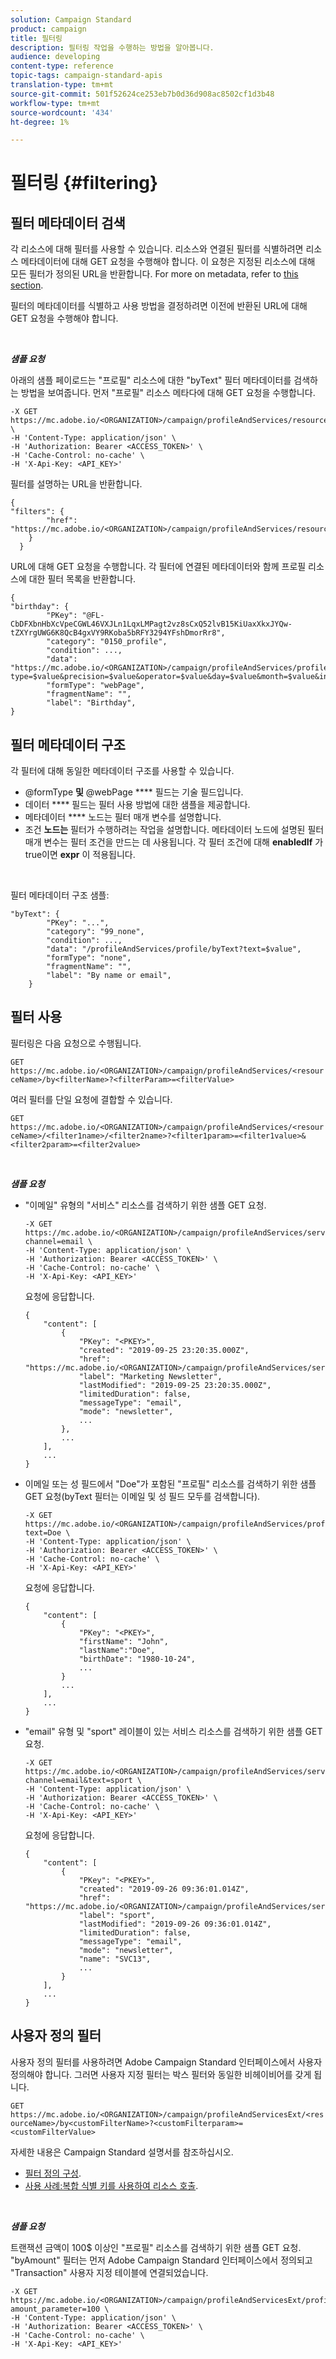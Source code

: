 ```yaml
---
solution: Campaign Standard
product: campaign
title: 필터링
description: 필터링 작업을 수행하는 방법을 알아봅니다.
audience: developing
content-type: reference
topic-tags: campaign-standard-apis
translation-type: tm+mt
source-git-commit: 501f52624ce253eb7b0d36d908ac8502cf1d3b48
workflow-type: tm+mt
source-wordcount: '434'
ht-degree: 1%

---
```



# 필터링 {#filtering}

## 필터 메타데이터 검색

각 리소스에 대해 필터를 사용할 수 있습니다. 리소스와 연결된 필터를 식별하려면 리소스 메타데이터에 대해 GET 요청을 수행해야 합니다. 이 요청은 지정된 리소스에 대해 모든 필터가 정의된 URL을 반환합니다. For more on metadata, refer to [this section](../../api/using/metadata-mechanism.md).

필터의 메타데이터를 식별하고 사용 방법을 결정하려면 이전에 반환된 URL에 대해 GET 요청을 수행해야 합니다.

<br/>

***샘플 요청***

아래의 샘플 페이로드는 &quot;프로필&quot; 리소스에 대한 &quot;byText&quot; 필터 메타데이터를 검색하는 방법을 보여줍니다. 먼저 &quot;프로필&quot; 리소스 메타다에 대해 GET 요청을 수행합니다.

```
-X GET https://mc.adobe.io/<ORGANIZATION>/campaign/profileAndServices/resourceType/profile \
-H 'Content-Type: application/json' \
-H 'Authorization: Bearer <ACCESS_TOKEN>' \
-H 'Cache-Control: no-cache' \
-H 'X-Api-Key: <API_KEY>'
```

필터를 설명하는 URL을 반환합니다.

```
{
"filters": {
        "href": "https://mc.adobe.io/<ORGANIZATION>/campaign/profileAndServices/resourceType/<PKEY>/filters/"
    }
  }
```

URL에 대해 GET 요청을 수행합니다. 각 필터에 연결된 메타데이터와 함께 프로필 리소스에 대한 필터 목록을 반환합니다.

```
{
"birthday": {
        "PKey": "@FL-CbDFXbnHbXcVpeCGWL46VXJLn1LqxLMPagt2vz8sCxQ52lvB15KiUaxXkxJYQw-tZXYrgUWG6K8QcB4gxVY9RKoba5bRFY3294YFshDmorRr8",
        "category": "0150_profile",
        "condition": ...,
        "data": "https://mc.adobe.io/<ORGANIZATION>/campaign/profileAndServices/profile/birthday?type=$value&precision=$value&operator=$value&day=$value&month=$value&includeStart=$value&endDay=$value&endMonth=$value&includeEnd=$value&relativeValue=$value&nextUnitsValue=$value&previousUnitsValue=$value",
        "formType": "webPage",
        "fragmentName": "",
        "label": "Birthday",
}
```

## 필터 메타데이터 구조

각 필터에 대해 동일한 메타데이터 구조를 사용할 수 있습니다.

* @formType **및** @webPage **** 필드는 기술 필드입니다.
* 데이터 **** 필드는 필터 사용 방법에 대한 샘플을 제공합니다.
* 메타데이터 **** 노드는 필터 매개 변수를 설명합니다.
* 조건 **노드는** 필터가 수행하려는 작업을 설명합니다. 메타데이터 노드에 설명된 필터 매개 변수는 필터 조건을 만드는 데 사용됩니다. 각 필터 조건에 대해 **enabledIf** 가 true이면 **expr** 이 적용됩니다.

<br/>

필터 메타데이터 구조 샘플:

```
"byText": {
        "PKey": "...",
        "category": "99_none",
        "condition": ...,
        "data": "/profileAndServices/profile/byText?text=$value",
        "formType": "none",
        "fragmentName": "",
        "label": "By name or email",
    }
```

## 필터 사용

필터링은 다음 요청으로 수행됩니다.

`GET https://mc.adobe.io/<ORGANIZATION>/campaign/profileAndServices/<resourceName>/by<filterName>?<filterParam>=<filterValue>`

여러 필터를 단일 요청에 결합할 수 있습니다.

`GET https://mc.adobe.io/<ORGANIZATION>/campaign/profileAndServices/<resourceName>/<filter1name>/<filter2name>?<filter1param>=<filter1value>&<filter2param>=<filter2value>`

<br/>

***샘플 요청***

* &quot;이메일&quot; 유형의 &quot;서비스&quot; 리소스를 검색하기 위한 샘플 GET 요청.

   ```
   -X GET https://mc.adobe.io/<ORGANIZATION>/campaign/profileAndServices/service/byChannel?channel=email \
   -H 'Content-Type: application/json' \
   -H 'Authorization: Bearer <ACCESS_TOKEN>' \
   -H 'Cache-Control: no-cache' \
   -H 'X-Api-Key: <API_KEY>'
   ```

   요청에 응답합니다.

   ```
   {
       "content": [
           {
               "PKey": "<PKEY>",
               "created": "2019-09-25 23:20:35.000Z",
               "href": "https://mc.adobe.io/<ORGANIZATION>/campaign/profileAndServices/service/@I_FIiDush4OQPc0mbOVR9USoh36Tt5CsD35lATvQjdWlXrYc0lFkvle2XIwZUbD8GqTVvSp8AfWFUvjkGMe1fPe5nok",
               "label": "Marketing Newsletter",
               "lastModified": "2019-09-25 23:20:35.000Z",
               "limitedDuration": false,
               "messageType": "email",
               "mode": "newsletter",
               ...
           },
           ...
       ],
       ...
   }
   ```

* 이메일 또는 성 필드에서 &quot;Doe&quot;가 포함된 &quot;프로필&quot; 리소스를 검색하기 위한 샘플 GET 요청(byText 필터는 이메일 및 성 필드 모두를 검색합니다).

   ```
   -X GET https://mc.adobe.io/<ORGANIZATION>/campaign/profileAndServices/profile/byText?text=Doe \
   -H 'Content-Type: application/json' \
   -H 'Authorization: Bearer <ACCESS_TOKEN>' \
   -H 'Cache-Control: no-cache' \
   -H 'X-Api-Key: <API_KEY>'
   ```

   요청에 응답합니다.

   ```
   {
       "content": [
           {
               "PKey": "<PKEY>",
               "firstName": "John",
               "lastName":"Doe",
               "birthDate": "1980-10-24",
               ...
           }
           ...
       ],
       ...
   }
   ```

* &quot;email&quot; 유형 및 &quot;sport&quot; 레이블이 있는 서비스 리소스를 검색하기 위한 샘플 GET 요청.

   ```
   -X GET https://mc.adobe.io/<ORGANIZATION>/campaign/profileAndServices/service/byChannel/byText?channel=email&text=sport \
   -H 'Content-Type: application/json' \
   -H 'Authorization: Bearer <ACCESS_TOKEN>' \
   -H 'Cache-Control: no-cache' \
   -H 'X-Api-Key: <API_KEY>'
   ```

   요청에 응답합니다.

   ```
   {
       "content": [
           {
               "PKey": "<PKEY>",
               "created": "2019-09-26 09:36:01.014Z",
               "href": "https://mc.adobe.io/<ORGANIZATION>/campaign/profileAndServices/service/<PKEY>",
               "label": "sport",
               "lastModified": "2019-09-26 09:36:01.014Z",
               "limitedDuration": false,
               "messageType": "email",
               "mode": "newsletter",
               "name": "SVC13",
               ...
           }
       ],
       ...
   }
   ```

## 사용자 정의 필터

사용자 정의 필터를 사용하려면 Adobe Campaign Standard 인터페이스에서 사용자 정의해야 합니다. 그러면 사용자 지정 필터는 박스 필터와 동일한 비헤이비어를 갖게 됩니다.

`GET https://mc.adobe.io/<ORGANIZATION>/campaign/profileAndServicesExt/<resourceName>/by<customFilterName>?<customFilterparam>=<customFilterValue>`

자세한 내용은 Campaign Standard 설명서를 참조하십시오.

* [필터 정의 구성](https://helpx.adobe.com/campaign/standard/developing/using/configuring-filter-definition.html).
* [사용 사례:복합 식별 키를 사용하여 리소스 호출](https://docs.adobe.com/content/help/en/campaign-standard/using/developing/adding-or-extending-a-resource/uc-calling-resource-id-key.html).

<br/>

***샘플 요청***

트랜잭션 금액이 100$ 이상인 &quot;프로필&quot; 리소스를 검색하기 위한 샘플 GET 요청. &quot;byAmount&quot; 필터는 먼저 Adobe Campaign Standard 인터페이스에서 정의되고 &quot;Transaction&quot; 사용자 지정 테이블에 연결되었습니다.

```
-X GET https://mc.adobe.io/<ORGANIZATION>/campaign/profileAndServicesExt/profile/byAmount?amount_parameter=100 \
-H 'Content-Type: application/json' \
-H 'Authorization: Bearer <ACCESS_TOKEN>' \
-H 'Cache-Control: no-cache' \
-H 'X-Api-Key: <API_KEY>'
```

<!--
Response to the request.

```

{
    "content": [
        {
            "PKey": "<PKEY>",
            "builtIn": false,
            "created": "2019-09-26 09:36:01.014Z",
            "desc": "",
            "end": "",
            "href": "https://mc.adobe.io/<ORGANIZATION>/campaign/profileAndServices/profile/<PKEY>",
            ...
        }
    ],
}

```

-->

<!-- exemple à vérifier de bout en bout-->

<!--+category = query editor
privacy ?
displayFOrmat ?
pour faire un POST sur une enum, il faut lui passer le @name décrit dans le noeud values, chaque @name a une correspondance en format = au format définit par le resType
-->





<!--
 if link ou collection.* resName +
* resTarget tout ca, ca va ensemble : le système de lien, resTarget va donner la ressource targetée par le lien. type
resType = type technique (long..) resType = link alors unbound='false' ou 'true'
If type = enumeration alors champ "values" rajouté et les valeurs sont dans values
pour faire un POST sur une enum, il faut lui passer le @name décrit dans le noeud values, chaque @name a une correspondance en format = au format définit par le resType
ail faut que la valeur poster soit conforme ,elle doit valider la dataPolicy . La dataPolicy peut soit controler la valeur (email invalide), soit transformé (cas du smartCase par exemple)
type dans les metadata = type de haut-niveau (nombre, text)
-->

